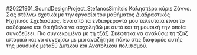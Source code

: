 #20221901_SoundDesignProject_StefanosSimitsis
Καλησπέρα κύριε Ζάννο. Σας στέλνω σχετικά με την εργασία του μαθήματος Διαδραστικός Ηχητικός Σχεδιασμός. Ένα από τα ενδιαφέροντά μου τελευταία είναι το σαξόφωνο
και θα ήθελα να ασχοληθώ με αυτό και τη μουσική την οποία συνοδεύεει. Πιο συγκεκριμένα με τη τζάζ.
Σκέφτηκα να αναλύσω τη τζαζ ιστορικά και να συνεχίσω με μια αναζήτηση πάνω στις διαφορές αυτής της μουσικής μεταξύ Δυτικού και Ανατολικού πολιτισμού.
